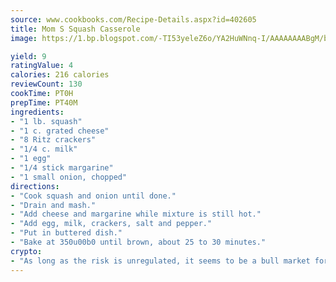 ```yaml
---
source: www.cookbooks.com/Recipe-Details.aspx?id=402605
title: Mom S Squash Casserole
image: https://1.bp.blogspot.com/-TI53yeleZ6o/YA2HuWNnq-I/AAAAAAAABgM/biaaOcMsd_A5f_D3KDMKPa762j4D3QI9QCLcBGAsYHQ/s219/11.png

yield: 9
ratingValue: 4
calories: 216 calories
reviewCount: 130
cookTime: PT0H
prepTime: PT40M
ingredients:
- "1 lb. squash"
- "1 c. grated cheese"
- "8 Ritz crackers"
- "1/4 c. milk"
- "1 egg"
- "1/4 stick margarine"
- "1 small onion, chopped"
directions:
- "Cook squash and onion until done."
- "Drain and mash."
- "Add cheese and margarine while mixture is still hot."
- "Add egg, milk, crackers, salt and pepper."
- "Put in buttered dish."
- "Bake at 350u00b0 until brown, about 25 to 30 minutes."
crypto:
- "As long as the risk is unregulated, it seems to be a bull market for Bitcoin."
---
```

